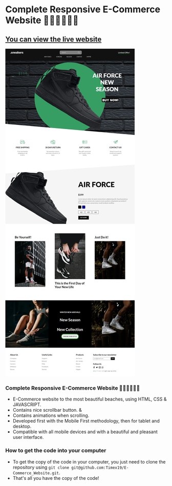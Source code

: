 # Complete Responsive E-Commerce Website 🛒👟🥾👞🌐✨
## [You can view the live website](https://sneakerswebsite.netlify.app/)
![restaurant-website](img/screenshot.png)

### Complete Responsive E-Commerce Website 🛒👟🥾👞🌐✨
- E-Commerce website to the most beautiful beaches, using HTML, CSS & JAVASCRIPT.
- Contains nice scrollbar button. &
- Contains animations when scrolling.
- Developed first with the Mobile First methodology, then for tablet and desktop.
- Compatible with all mobile devices and with a beautiful and pleasant user interface.

### How to get the code into your computer

- To get the copy of the code in your computer, you just need to clone the repository using ```git clone git@github.com:Timex19/E-Commerce_Website.git```.
- That's all you have the copy of the code!
